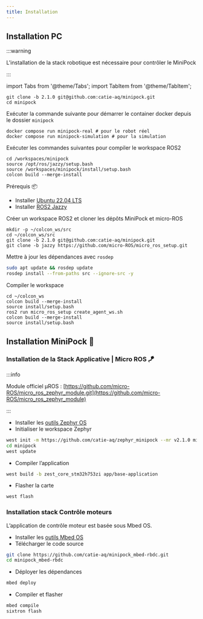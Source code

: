 ```yaml
---
title: Installation
---
```


## Installation PC

:::warning

L'installation de la stack robotique est nécessaire pour contrôler le MiniPock

:::

import Tabs from '@theme/Tabs';
import TabItem from '@theme/TabItem';

<Tabs>
<TabItem value="docker" label="Docker 🐳" default>

```shell
git clone -b 2.1.0 git@github.com:catie-aq/minipock.git
cd minipock
```

Exécuter la commande suivante pour démarrer le container docker depuis le dossier `minipock`

```shell
docker compose run minipock-real # pour le robot réel
docker compose run minipock-simulation # pour la simulation
```

Exécuter les commandes suivantes pour compiler le workspace ROS2

```shell
cd /workspaces/minipock
source /opt/ros/jazzy/setup.bash
source /workspaces/minipock/install/setup.bash
colcon build --merge-install
```

</TabItem>

<TabItem value="standalone" label="Standalone 🖥️">

Prérequis 📦

- Installer [Ubuntu 22.04 LTS](https://ubuntu.com/download/raspberry-pi)
- Installer [ROS2 Jazzy](https://docs.ros.org/en/humble/Installation.html)

Créer un workspace ROS2 et cloner les dépôts MiniPock et micro-ROS

```shell
mkdir -p ~/colcon_ws/src
cd ~/colcon_ws/src
git clone -b 2.1.0 git@github.com:catie-aq/minipock.git
git clone -b jazzy https://github.com/micro-ROS/micro_ros_setup.git
```

Mettre à jour les dépendances avec `rosdep`

```bash
sudo apt update && rosdep update
rosdep install --from-paths src --ignore-src -y
```

Compiler le workspace

```shell
cd ~/colcon_ws
colcon build --merge-install
source install/setup.bash
ros2 run micro_ros_setup create_agent_ws.sh
colcon build --merge-install
source install/setup.bash
```

</TabItem>

</Tabs>

## Installation MiniPock 🚀

### Installation de la Stack Applicative | Micro ROS 🪁

:::info

Module officiel µROS : [https://github.com/micro-ROS/micro_ros_zephyr_module.git](https://github.com/micro-ROS/micro_ros_zephyr_module)

:::

- Installer les [outils Zephyr OS](https://docs.zephyrproject.org/latest/develop/getting_started/index.html)
- Initialiser le workspace Zephyr

```bash
west init -m https://github.com/catie-aq/zephyr_minipock --mr v2.1.0 minipock
cd minipock
west update
```

- Compiler l’application

```bash
west build -b zest_core_stm32h753zi app/base-application
```

- Flasher la carte

```bash
west flash
```

### Installation stack Contrôle moteurs

L’application de contrôle moteur est basée sous Mbed OS.

- Installer les [outils Mbed OS](https://6tron.catie-lab.net/ressources_logicielles/mbed/)
- Télécharger le code source

```bash
git clone https://github.com/catie-aq/minipock_mbed-rbdc.git
cd minipock_mbed-rbdc
```

- Déployer les dépendances

```bash
mbed deploy
```

- Compiler et flasher

```bash
mbed compile
sixtron flash
```
